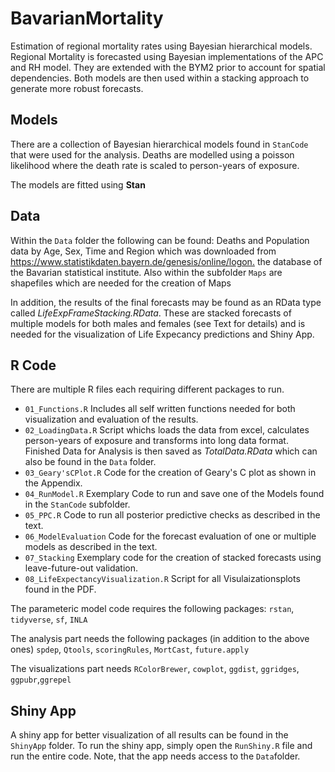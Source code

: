 # BavarianMortality
Estimation of regional mortality rates using Bayesian hierarchical models.
Regional Mortality is forecasted using Bayesian implementations of the APC and RH model. They are extended with the BYM2 prior to account for spatial dependencies. Both models are then used within a stacking approach to generate more robust forecasts. 


## Models 
There are a collection of Bayesian hierarchical models found in `StanCode` that were used for the analysis. 
Deaths are modelled using a poisson likelihood where the death rate is scaled to person-years of exposure. 

The models are fitted using **Stan** 

## Data 
Within the `Data` folder the following can be found: Deaths and Population data by Age, Sex, Time and Region which was downloaded from <https://www.statistikdaten.bayern.de/genesis/online/logon.> the database of the Bavarian statistical institute. 
Also within the subfolder `Maps` are shapefiles which are needed for the creation of Maps

In addition, the results of the final forecasts may be found as an RData type called *LifeExpFrameStacking.RData*. These are stacked forecasts of multiple models for both males and females (see Text for details) and is needed for the visualization of Life Expecancy predictions and Shiny App.  

## R Code
There are multiple R files each requiring different packages to run.  

* `01_Functions.R` Includes all self written functions needed for both visualization and evaluation of the results.
* `02_LoadingData.R` Script whichs loads the data from excel, calculates person-years of exposure and transforms into long data format. Finished Data for Analysis is then saved as *TotalData.RData* which can also be found in the `Data` folder.
* `03_Geary'sCPlot.R` Code for the creation of Geary's C plot as shown in the Appendix. 
* `04_RunModel.R` Exemplary Code to run and save one of the Models found in the `StanCode` subfolder.
* `05_PPC.R` Code to run all posterior predictive checks as described in the text. 
* `06_ModelEvaluation` Code for the forecast evaluation of one or multiple models as described in the text. 
* `07_Stacking` Exemplary code for the creation of stacked forecasts using leave-future-out validation.  
* `08_LifeExpectancyVisualization.R` Script for all Visulaizationsplots found in the PDF. 

The parameteric model code requires the following packages: 
`rstan`, `tidyverse`, `sf`, `INLA`

The analysis part needs the following packages (in addition to the above ones)
`spdep`, `Qtools`, `scoringRules`, `MortCast`, `future.apply`

The visualizations part needs 
`RColorBrewer`, `cowplot`, `ggdist`, `ggridges`, `ggpubr`,`ggrepel`

## Shiny App
A shiny app for better visualization of all results can be found in the `ShinyApp` folder. 
To run the shiny app, simply open the `RunShiny.R` file and run the entire code. Note, that the app needs access to the `Data`folder. 

